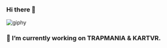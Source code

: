 ### Hi there 👋
![giphy](https://user-images.githubusercontent.com/62743238/141954987-64b2881e-1bcd-439b-826f-1b32b23ee401.gif)

### 🔭 I’m currently working on TRAPMANIA & KARTVR.


<!--
**EnzoCortinovis/EnzoCortinovis** is a ✨ _special_ ✨ repository because its `README.md` (this file) appears on your GitHub profile.

Here are some ideas to get you started:

- 🔭 I’m currently working on ...
- 🌱 I’m currently learning ...
- 👯 I’m looking to collaborate on ...
- 🤔 I’m looking for help with ...
- 💬 Ask me about ...
- 📫 How to reach me: ...
- 😄 Pronouns: ...
- ⚡ Fun fact: ...
-->
